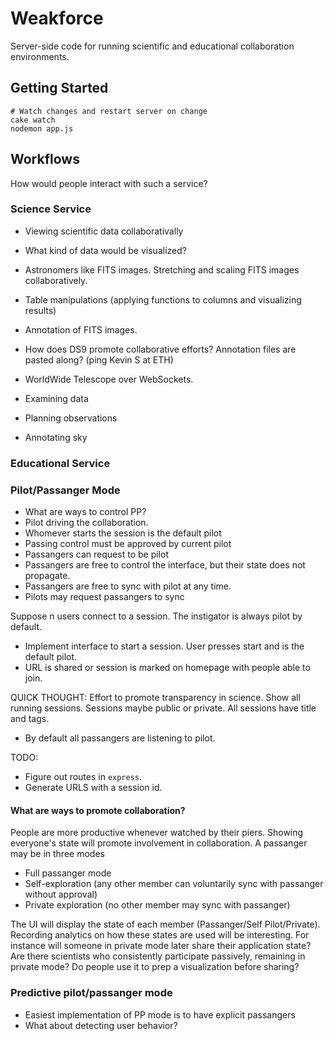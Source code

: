 # Weakforce

Server-side code for running scientific and educational collaboration environments.

## Getting Started
    
    # Watch changes and restart server on change
    cake watch
    nodemon app.js

## Workflows

How would people interact with such a service?

### Science Service

  * Viewing scientific data collaborativally
  * What kind of data would be visualized?
  * Astronomers like FITS images.  Stretching and scaling FITS images collaboratively.
  * Table manipulations (applying functions to columns and visualizing results)
  * Annotation of FITS images.
  * How does DS9 promote collaborative efforts? Annotation files are pasted along? (ping Kevin S at ETH)
  * WorldWide Telescope over WebSockets.
  
  * Examining data
  * Planning observations
  * Annotating sky

### Educational Service


### Pilot/Passanger Mode

  * What are ways to control PP?
  * Pilot driving the collaboration.
  * Whomever starts the session is the default pilot
  * Passing control must be approved by current pilot
  * Passangers can request to be pilot
  * Passangers are free to control the interface, but their state does not propagate.
  * Passangers are free to sync with pilot at any time.
  * Pilots may request passangers to sync
  
  
  Suppose n users connect to a session.  The instigator is always pilot by default.
  
  * Implement interface to start a session. User presses start and is the default pilot.
  * URL is shared or session is marked on homepage with people able to join.
  
QUICK THOUGHT: Effort to promote transparency in science.  Show all running sessions.  Sessions maybe public or private.  All sessions have title and tags.

  * By default all passangers are listening to pilot.
  
TODO:

  * Figure out routes in `express`.
  * Generate URLS with a session id.
  

#### What are ways to promote collaboration?

People are more productive whenever watched by their piers.  Showing everyone's state will promote involvement in collaboration.  A passanger may be in three modes
  
  * Full passanger mode
  * Self-exploration (any other member can voluntarily sync with passanger without approval)
  * Private exploration (no other member may sync with passanger)

The UI will display the state of each member (Passanger/Self Pilot/Private).  Recording analytics on how these states are used will be interesting.  For instance will someone in private mode later share their application state? Are there scientists who consistently participate passively, remaining in private mode? Do people use it to prep a visualization before sharing?

### Predictive pilot/passanger mode

  * Easiest implementation of PP mode is to have explicit passangers
  * What about detecting user behavior?
